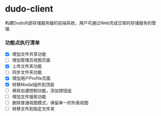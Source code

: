 # dudo-client

构建Dudo内部存储服务器的前端系统，用户可通过Web完成日常的存储服务的管理.

### 功能点执行清单

- [x] 增加文件共享功能
- [ ] 增加管理员视图页面
- [x] 上传文件夹功能
- [ ] 同步文件夹功能
- [x] 增加用户Profile页面
- [x] 转移Modal组件到顶层
- [ ] 移除右键控制功能，添加按钮组
- [ ] 增加文件搜索功能
- [ ] 删除普通视图模式，保留单一的列表视图
- [ ] 转移文件到指定文件夹
